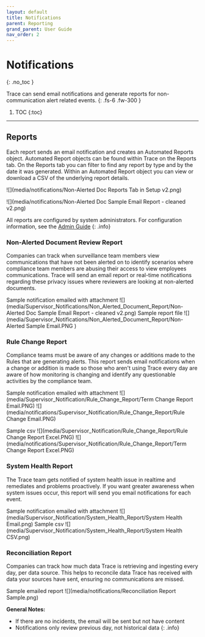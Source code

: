 ```yaml
---
layout: default
title: Notifications
parent: Reporting
grand_parent: User Guide
nav_order: 2
---
```


# Notifications
{: .no_toc }

Trace can send email notifications and generate reports for non-communication alert related events.
{: .fs-6 .fw-300 }

1. TOC
{:toc}

---
## Reports
Each report sends an email notification and creates an Automated Reports object. Automated Report objects can be found within Trace on the Reports tab. On the Reports tab you can filter to find any report by type and by the date it was generated. Within an Automated Report object you can view or download a CSV of the underlying report details.

![](media/notifications/Non-Alerted Doc Reports Tab in Setup v2.png)

![](media/notifications/Non-Alerted Doc Sample Email Report - cleaned v2.png)

All reports are configured by system administrators. For configuration information, see the [Admin Guide](docs/administrator_guide/reporting/notifications.html)
{: .info}

### Non-Alerted Document Review Report
Companies can track when surveillance team members view communications that have not been alerted on to identify scenarios where compliance team members are abusing their access to view employees communications. Trace will send an email report or real-time notifications regarding these privacy issues where reviewers are looking at non-alerted documents.

Sample notification emailed with attachment ![](media/Supervisor_Notifications/Non_Alerted_Document_Report/Non-Alerted Doc Sample Email Report - cleaned v2.png)
Sample report file ![](media/Supervisor_Notifications/Non_Alerted_Document_Report/Non-Alerted Sample Email.PNG )

### Rule Change Report
Compliance teams must be aware of any changes or additions made to the Rules that are generating alerts. This report sends email notifications when a change or addition is made so those who aren't using Trace every day are aware of how monitoring is changing and identify any questionable activities by the compliance team.

Sample notification emailed with attachment ![](media/Supervisor_Notification/Rule_Change_Report/Term Change Report Email.PNG) ![](media/notifications/Supervisor_Notification/Rule_Change_Report/Rule Change Email.PNG)

Sample csv ![](media/Supervisor_Notification/Rule_Change_Report/Rule Change Report Excel.PNG) ![](media/notifications/Supervisor_Notification/Rule_Change_Report/Term Change Report Excel.PNG)

### System Health Report
The Trace team gets notified of system health issue in realtime and remediates and problems proactively. If you want greater awareness when system issues occur, this report will send you email notifications for each event.

Sample notification emailed with attachment ![](media/Supervisor_Notification/System_Health_Report/System Health Email.png)
Sample csv ![](media/Supervisor_Notification/System_Health_Report/System Health CSV.png)

### Reconciliation Report
Companies can track how much data Trace is retrieving and ingesting every day, per data source. This helps to reconcile data Trace has received with data your sources have sent, ensuring no communications are missed.

Sample emailed report ![](media/notifications/Reconciliation Report Sample.png)

**General Notes:**
- If there are no incidents, the email will be sent but not have content
- Notifications only review previous day, not historical data
{: .info}
